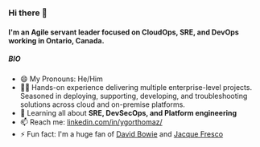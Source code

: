 ### Hi there 👋

#### I'm an Agile servant leader focused on CloudOps, SRE, and DevOps working in Ontario, Canada.

##### BIO

- 😄 My Pronouns: He/Him
- 👨‍🏭 Hands-on experience delivering multiple enterprise-level projects. Seasoned in deploying, supporting, developing, and troubleshooting solutions across cloud and on-premise platforms. 
- 🌱 Learning all about **SRE, DevSecOps, and Platform engineering**
- 📫 Reach me: [linkedin.com/in/ygorthomaz/](https://www.linkedin.com/in/ygorthomaz/)
- ⚡️ Fun fact: I'm a huge fan of [David Bowie](https://www.youtube.com/watch?v=iYYRH4apXDo) and [Jacque Fresco](https://youtu.be/VbsIP8kYUFc)
